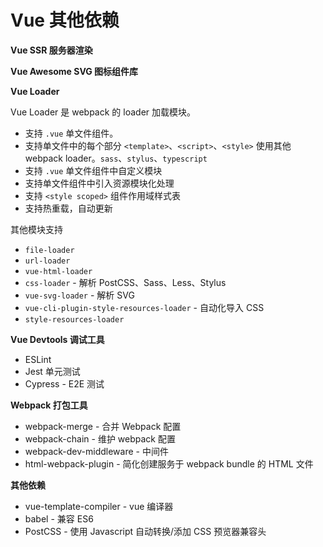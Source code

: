 # Vue 其他依赖

**Vue SSR 服务器渲染**

**Vue Awesome SVG 图标组件库**

**Vue Loader**

Vue Loader 是 webpack 的 loader 加载模块。

- 支持 `.vue` 单文件组件。
- 支持单文件中的每个部分 `<template>`、`<script>`、`<style>` 使用其他 webpack loader。`sass`、`stylus`、`typescript`
- 支持 `.vue` 单文件组件中自定义模块
- 支持单文件组件中引入资源模块化处理
- 支持 `<style scoped>` 组件作用域样式表
- 支持热重载，自动更新

其他模块支持

- `file-loader`
- `url-loader`
- `vue-html-loader`
- `css-loader` - 解析 PostCSS、Sass、Less、Stylus 
- `vue-svg-loader` - 解析 SVG
- `vue-cli-plugin-style-resources-loader` - 自动化导入 CSS
- `style-resources-loader`

**Vue Devtools 调试工具**

- ESLint
- Jest 单元测试
- Cypress - E2E 测试

**Webpack 打包工具**

- webpack-merge - 合并 Webpack 配置
- webpack-chain - 维护 webpack 配置
- webpack-dev-middleware - 中间件
- html-webpack-plugin - 简化创建服务于 webpack bundle 的 HTML 文件

**其他依赖**

- vue-template-compiler - vue 编译器
- babel - 兼容 ES6
- PostCSS - 使用 Javascript 自动转换/添加 CSS 预览器兼容头
